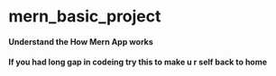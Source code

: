 # mern_basic_project
#### Understand the How Mern App works 
#### If you had long gap in codeing try this to make u r self back to home 
